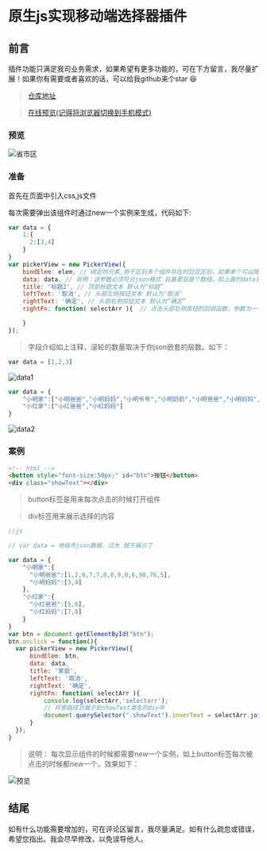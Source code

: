 # 原生js实现移动端选择器插件

## 前言
插件功能只满足我司业务需求，如果希望有更多功能的，可在下方留言，我尽量扩展！如果你有需要或者喜欢的话，可以给我github来个star 😆
> [仓库地址](https://github.com/zhouatie/plugin/tree/master/pickerView)

> [在线预览(记得将浏览器切换到手机模式)](https://zhouatie.github.io/plugin/pickerView/pickerView.html)


### 预览
![省市区](https://github.com/zhouatie/plugin/raw/master/pickerView/data/pickerView.gif)

### 准备
首先在页面中引入css,js文件

每次需要弹出该组件时通过new一个实例来生成，代码如下:

```javaScript
var data = {
    1:{
      2:[3,4]
    }
}
var pickerView = new PickerView({
    bindElem: elem, // 绑定的元素,用于区别多个组件存在时回显区别，如果单个可以随意填某个元素
    data: data, // 说明：该参数必须符合json格式 且最里层是个数组，如上面的data变量所展示的[3,4]。
    title: '标题2', // 顶部标题文本 默认为“标题”
    leftText: '取消', // 头部左侧按钮文本 默认为‘取消’
    rightText: '确定', // 头部右侧按钮文本 默认为“确定”
    rightFn: function( selectArr ){  // 点击头部右侧按钮的回调函数，参数为一个数组，数组对应滚轮中每项对应的值

    }
});
```
> 字段介绍如上注释，滚轮的数量取决于你json嵌套的层数。如下：


```javascript
var data = [1,2,3]
```

![data1](https://github.com/zhouatie/plugin/raw/master/pickerView/data/img1.png)


```javaScript
var data = {
    "小明家":["小明爸爸","小明妈妈","小明爷爷","小明奶奶","小明爸爸","小明妈妈","小明爷爷","小明奶奶"],
    "小红家":["小红爸爸","小红妈妈"]
}
```
![data2](https://github.com/zhouatie/plugin/raw/master/pickerView/data/img2.png)



### 案例
```html
<!-- html -->
<button style="font-size:50px;" id="btn">按钮</button>
<div class="showText"></div>
```
> button标签是用来每次点击的时候打开组件

> div标签用来展示选择的内容

```javaScript
//js

// var data = 地级市json数据，过大 就不展示了

var data = {
    "小明家":{
      "小明爸爸":[1,2,6,7,7,8,8,9,0,6,98,76,5],
      "小明妈妈":[3,4]
    },
    "小红家":{
      "小红爸爸":[5,6],
      "小红妈妈":[7,8]
    }
}
var btn = document.getElementById("btn");
btn.onclick = function(){
  var pickerView = new PickerView({
      bindElem: btn,
      data: data,
      title: '家庭',
      leftText: '取消',
      rightText: '确定',
      rightFn: function( selectArr ){
          console.log(selectArr,'selectarr');
          // 将家庭成员展示到showText类名的div中
          document.querySelector(".showText").innerText = selectArr.join("-");
      }
  });
}
```
> 说明： 每次显示组件的时候都需要new一个实例，如上button标签每次被点击的时候都new一个。效果如下：

![预览](https://github.com/zhouatie/plugin/raw/master/pickerView/data/img4.png)

## 结尾
如有什么功能需要增加的，可在评论区留言，我尽量满足。如有什么疏忽或错误，希望您指出。我会尽早修改，以免误导他人。
